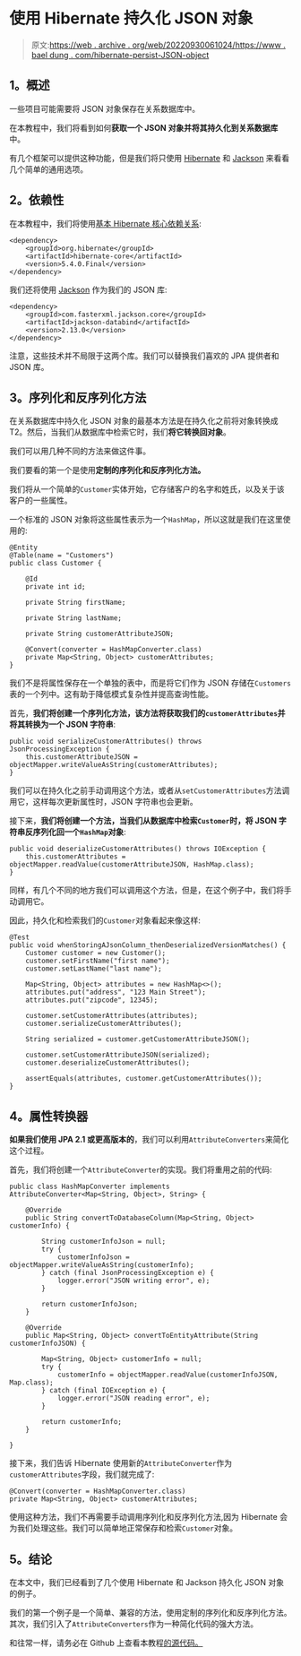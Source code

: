 # 使用 Hibernate 持久化 JSON 对象

> 原文:[https://web . archive . org/web/20220930061024/https://www . bael dung . com/hibernate-persist-JSON-object](https://web.archive.org/web/20220930061024/https://www.baeldung.com/hibernate-persist-json-object)

## **1。概述**

一些项目可能需要将 JSON 对象保存在关系数据库中。

在本教程中，我们将看到如何**获取一个 JSON 对象并将其持久化到关系数据库**中。

有几个框架可以提供这种功能，但是我们将只使用 [Hibernate](/web/20220628235228/https://www.baeldung.com/hibernate-5-spring) 和 [Jackson](/web/20220628235228/https://www.baeldung.com/jackson) 来看看几个简单的通用选项。

## **2。依赖性**

在本教程中，我们将使用[基本 Hibernate 核心依赖关系](https://web.archive.org/web/20220628235228/https://search.maven.org/search?q=g:org.hibernate%20AND%20a:hibernate-core):

```
<dependency>
    <groupId>org.hibernate</groupId>
    <artifactId>hibernate-core</artifactId>
    <version>5.4.0.Final</version>
</dependency>
```

我们还将使用 [Jackson](https://web.archive.org/web/20220628235228/https://search.maven.org/search?q=g:com.fasterxml.jackson.core%20AND%20a:jackson-databind) 作为我们的 JSON 库:

```
<dependency>
    <groupId>com.fasterxml.jackson.core</groupId>
    <artifactId>jackson-databind</artifactId>
    <version>2.13.0</version>
</dependency>
```

注意，这些技术并不局限于这两个库。我们可以替换我们喜欢的 JPA 提供者和 JSON 库。

## **3。序列化和反序列化方法**

在关系数据库中持久化 JSON 对象的最基本方法是在持久化之前将对象转换成 T2。然后，当我们从数据库中检索它时，我们**将它转换回对象**。

我们可以用几种不同的方法来做这件事。

我们要看的第一个是使用**定制的序列化和反序列化方法。**

我们将从一个简单的`Customer`实体开始，它存储客户的名字和姓氏，以及关于该客户的一些属性。

一个标准的 JSON 对象将这些属性表示为一个`HashMap`，所以这就是我们在这里使用的:

```
@Entity
@Table(name = "Customers")
public class Customer {

    @Id
    private int id;

    private String firstName;

    private String lastName;

    private String customerAttributeJSON;

    @Convert(converter = HashMapConverter.class)
    private Map<String, Object> customerAttributes;
}
```

我们不是将属性保存在一个单独的表中，而是将它们作为 JSON 存储在`Customers`表的一个列中。这有助于降低模式复杂性并提高查询性能。

首先，**我们将创建一个序列化方法，该方法将获取我们的`customerAttributes`并将其转换为一个 JSON 字符串**:

```
public void serializeCustomerAttributes() throws JsonProcessingException {
    this.customerAttributeJSON = objectMapper.writeValueAsString(customerAttributes);
}
```

我们可以在持久化之前手动调用这个方法，或者从`setCustomerAttributes`方法调用它，这样每次更新属性时，JSON 字符串也会更新。

接下来，**我们将创建一个方法，当我们从数据库中检索`Customer`时，将 JSON 字符串反序列化回一个`HashMap`对象**:

```
public void deserializeCustomerAttributes() throws IOException {
    this.customerAttributes = objectMapper.readValue(customerAttributeJSON, HashMap.class);
}
```

同样，有几个不同的地方我们可以调用这个方法，但是，在这个例子中，我们将手动调用它。

因此，持久化和检索我们的`Customer`对象看起来像这样:

```
@Test
public void whenStoringAJsonColumn_thenDeserializedVersionMatches() {
    Customer customer = new Customer();
    customer.setFirstName("first name");
    customer.setLastName("last name");

    Map<String, Object> attributes = new HashMap<>();
    attributes.put("address", "123 Main Street");
    attributes.put("zipcode", 12345);

    customer.setCustomerAttributes(attributes);
    customer.serializeCustomerAttributes();

    String serialized = customer.getCustomerAttributeJSON();

    customer.setCustomerAttributeJSON(serialized);
    customer.deserializeCustomerAttributes();

    assertEquals(attributes, customer.getCustomerAttributes());
}
```

## **4。属性转换器**

**如果我们使用 JPA 2.1 或更高版本的**，我们可以利用`AttributeConverters`来简化这个过程。

首先，我们将创建一个`AttributeConverter`的实现。我们将重用之前的代码:

```
public class HashMapConverter implements AttributeConverter<Map<String, Object>, String> {

    @Override
    public String convertToDatabaseColumn(Map<String, Object> customerInfo) {

        String customerInfoJson = null;
        try {
            customerInfoJson = objectMapper.writeValueAsString(customerInfo);
        } catch (final JsonProcessingException e) {
            logger.error("JSON writing error", e);
        }

        return customerInfoJson;
    }

    @Override
    public Map<String, Object> convertToEntityAttribute(String customerInfoJSON) {

        Map<String, Object> customerInfo = null;
        try {
            customerInfo = objectMapper.readValue(customerInfoJSON, Map.class);
        } catch (final IOException e) {
            logger.error("JSON reading error", e);
        }

        return customerInfo;
    }

}
```

接下来，我们告诉 Hibernate 使用新的`AttributeConverter`作为`customerAttributes`字段，我们就完成了:

```
@Convert(converter = HashMapConverter.class)
private Map<String, Object> customerAttributes;
```

使用这种方法，我们不再需要手动调用序列化和反序列化方法,因为 Hibernate 会为我们处理这些。我们可以简单地正常保存和检索`Customer`对象。

## **5。结论**

在本文中，我们已经看到了几个使用 Hibernate 和 Jackson 持久化 JSON 对象的例子。

我们的第一个例子是一个简单、兼容的方法，使用定制的序列化和反序列化方法。其次，我们引入了`AttributeConverters`作为一种简化代码的强大方法。

和往常一样，请务必在 Github 上查看本教程[的源代码。](https://web.archive.org/web/20220628235228/https://github.com/eugenp/tutorials/tree/master/persistence-modules/hibernate5)
